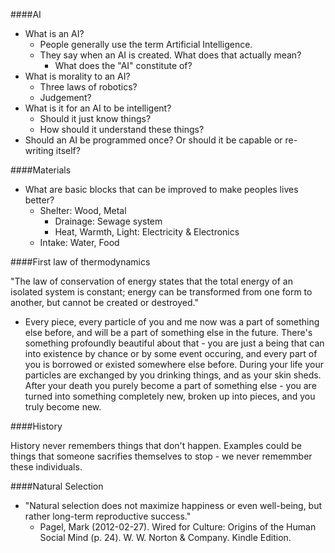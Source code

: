 ####AI

- What is an AI?
	- People generally use the term Artificial Intelligence.
	- They say when an AI is created. What does that actually mean?
		- What does the "AI" constitute of?
- What is morality to an AI?
	- Three laws of robotics?
	- Judgement?
- What is it for an AI to be intelligent?
	- Should it just know things? 
	- How should it understand these things?
- Should an AI be programmed once? Or should it be capable or re-writing itself? 

####Materials

- What are basic blocks that can be improved to make peoples lives better?
	- Shelter: Wood, Metal
		- Drainage: Sewage system
		- Heat, Warmth, Light: Electricity & Electronics
	- Intake: Water, Food

####First law of thermodynamics

"The law of conservation of energy states that the total energy of an isolated system is constant; energy can be transformed from one form to another, but cannot be created or destroyed."

- Every piece, every particle of you and me now was a part of something else before, and will be a part of something else in the future. There's something profoundly beautiful about that - you are just a being that can into existence by chance or by some event occuring, and every part of you is borrowed or existed somewhere else before. During your life your particles are exchanged by you drinking things, and as your skin sheds. After your death you purely become a part of something else - you are turned into something completely new, broken up into pieces, and you truly become new. 

####History

History never remembers things that don't happen. Examples could be things that someone sacrifies themselves to stop - we never rememmber these individuals.

####Natural Selection

- "Natural selection does not maximize happiness or even well-being, but rather long-term reproductive success."
	- Pagel, Mark (2012-02-27). Wired for Culture: Origins of the Human Social Mind (p. 24). W. W. Norton & Company. Kindle Edition. 
